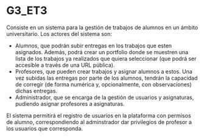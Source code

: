 G3_ET3
======

Consiste en un sistema para la gestión de trabajos de alumnos en un ámbito universitario. Los actores del sistema son:
  * Alumnos, que podrán subir entregas en los trabajos que esten asignados. Además, podrá crear un portfolio donde se        muestren una lista de los trabajos ya realizados que quiera seleccionar (que podrá ser accesible a través de una URL     pública).
  * Profesores, que pueden crear trabajos y asignar alumnos a estos. Una vez subidas las entregas por parte de los           alumnos, tendrán la capacidad de corregir (de forma numérica y, opcionalmente, con observaciones) dichas entregas.
  * Administrador, que se encarga de la gestión de usuarios y asignaturas, pudiendo asignar profesores a asignaturas.

El sistema permitirá el registro de usuarios en la plataforma con permisos de alumno, correspondiendo al adminstrador dar privilegios de profesor a los usuarios que corresponda.
